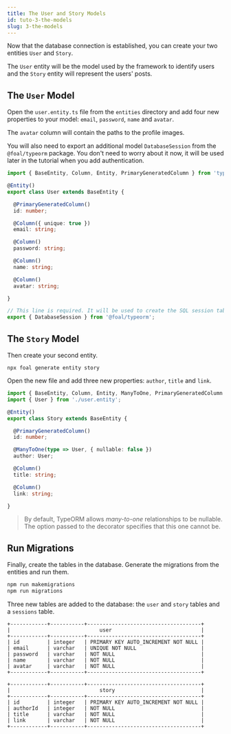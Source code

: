 ```yaml
---
title: The User and Story Models
id: tuto-3-the-models
slug: 3-the-models
---
```


Now that the database connection is established, you can create your two entities `User` and `Story`.

The `User` entity will be the model used by the framework to identify users and the `Story` entity will represent the users' posts.

## The `User` Model

Open the `user.entity.ts` file from the `entities` directory and add four new properties to your model: `email`, `password`, `name` and `avatar`.

The `avatar` column will contain the paths to the profile images.

You will also need to export an additional model `DatabaseSession` from the `@foal/typeorm` package. You don't need to worry about it now, it will be used later in the tutorial when you add authentication.

```typescript
import { BaseEntity, Column, Entity, PrimaryGeneratedColumn } from 'typeorm';

@Entity()
export class User extends BaseEntity {

  @PrimaryGeneratedColumn()
  id: number;

  @Column({ unique: true })
  email: string;

  @Column()
  password: string;

  @Column()
  name: string;

  @Column()
  avatar: string;

}

// This line is required. It will be used to create the SQL session table later in the tutorial.
export { DatabaseSession } from '@foal/typeorm';
```

## The `Story` Model

Then create your second entity.

```
npx foal generate entity story
```

Open the new file and add three new properties: `author`, `title` and `link`.

```typescript
import { BaseEntity, Column, Entity, ManyToOne, PrimaryGeneratedColumn } from 'typeorm';
import { User } from './user.entity';

@Entity()
export class Story extends BaseEntity {

  @PrimaryGeneratedColumn()
  id: number;

  @ManyToOne(type => User, { nullable: false })
  author: User;

  @Column()
  title: string;

  @Column()
  link: string;

}
```

> By default, TypeORM allows *many-to-one* relationships to be nullable. The option passed to the decorator specifies that this one cannot be.

## Run Migrations

Finally, create the tables in the database. Generate the migrations from the entities and run them.

```bash
npm run makemigrations
npm run migrations
```

Three new tables are added to the database: the `user` and `story` tables and a `sessions` table.

```
+------------+-----------+-------------------------------------+
|                             user                             |
+------------+-----------+-------------------------------------+
| id         | integer   | PRIMARY KEY AUTO_INCREMENT NOT NULL |
| email      | varchar   | UNIQUE NOT NULL                     |
| password   | varchar   | NOT NULL                            |
| name       | varchar   | NOT NULL                            |
| avatar     | varchar   | NOT NULL                            |
+------------+-----------+-------------------------------------+
```

```
+------------+-----------+-------------------------------------+
|                             story                            |
+------------+-----------+-------------------------------------+
| id         | integer   | PRIMARY KEY AUTO_INCREMENT NOT NULL |
| authorId   | integer   | NOT NULL                            |
| title      | varchar   | NOT NULL                            |
| link       | varchar   | NOT NULL                            |
+------------+-----------+-------------------------------------+
```